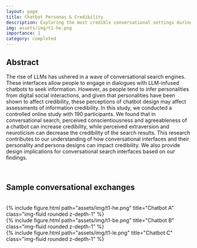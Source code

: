 ```yaml
---
layout: page
title: Chatbot Personas & Credibility
description: Exploring the most credible conversational settings during information search tasks
img: assets/img/t1-he.png
importance: 1
category: completed
---
```

## Abstract

The rise of LLMs has ushered in a wave of conversational search engines. These interfaces allow people to engage in dialogues with LLM-infused chatbots to seek information. However, as people tend to infer personalities from digital social interactions, and given that personalities have been shown to affect credibility, these perceptions of chatbot design may affect assessments of information credibility. In this study, we conducted a controlled online study with 190 participants. We found that in conversational search, perceived conscientiousness and agreeableness of a chatbot can increase credibility, while perceived extraversion and neuroticism can decrease the credibility of the search results. This research contributes to our understanding of how conversational interfaces and their personality and persona designs can impact credibility. We also provide design implications for conversational search interfaces based on our findings.


<br>


## Sample conversational exchanges
<br>


<div class="row">
    <div class="col-sm mt-3 mt-md-0">
        {% include figure.html path="assets/img/t1-he.png" title="Chatbot A" class="img-fluid rounded z-depth-1" %}
    </div>
    <div class="col-sm mt-3 mt-md-0">
        {% include figure.html path="assets/img/t1-be.png" title="Chatbot B" class="img-fluid rounded z-depth-1" %}
    </div>
    <div class="col-sm mt-3 mt-md-0">
        {% include figure.html path="assets/img/t1-le.png" title="Chatbot C" class="img-fluid rounded z-depth-1" %}
    </div>
</div>

<br>
<br>